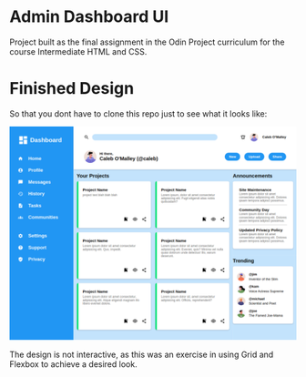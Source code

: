 # Admin Dashboard UI
Project built as the final assignment in the Odin Project curriculum for the course Intermediate HTML and CSS.

# Finished Design
So that you dont have to clone this repo just to see what it looks like:

![Completed design](./references/finished-design.png)

The design is not interactive, as this was an exercise in using Grid and Flexbox to achieve a desired look.